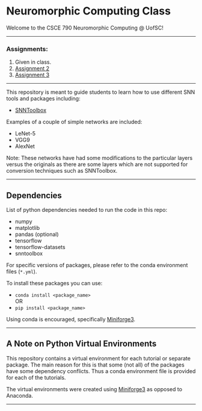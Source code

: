 # Neuromorphic Computing Class

Welcome to the CSCE 790 Neuromorphic Computing @ UofSC!

---

### Assignments:
1. Given in class.
2. [Assignment 2](/assignments/hw2/)
3. [Assignment 3](/assignments/hw2/)

---

This repository is meant to guide students to learn how to use different SNN tools and packages including:

- [SNNToolbox](https://snntoolbox.readthedocs.io/en/latest/)

Examples of a couple of simple networks are included:

- LeNet-5
- VGG9
- AlexNet

Note: These networks have had some modifications to the particular layers versus the originals as there are some layers which are not supported for conversion techniques such as SNNToolbox.

---

## Dependencies
List of python dependencies needed to run the code in this repo:
- numpy
- matplotlib
- pandas (optional)
- tensorflow
- tensorflow-datasets
- snntoolbox

For specific versions of packages, please refer to the conda environment files (`*.yml`).

To install these packages you can use:

- `conda install <package_name>`  
OR  
- `pip install <package_name>`  

Using conda is encouraged, specifically [Miniforge3](https://github.com/conda-forge/miniforge).

---

## A Note on Python Virtual Environments
This repository contains a virtual environment for each tutorial or separate package. The main reason for this is that some (not all) of the packages have some dependency conflicts. Thus a conda environment file is provided for each of the tutorials.

The virtual environments were created using [Miniforge3](https://github.com/conda-forge/miniforge) as opposed to Anaconda.

---
